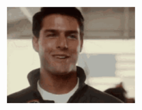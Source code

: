 <div align="center">
  <img src="https://github.com/LucasBressanc/LucasBressanc/blob/main/mav.gif" width="300"/>
